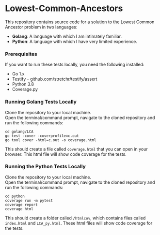 # Lowest-Common-Ancestors
This repository contains source code for a solution to the Lowest Common Ancestor problem in two languages:
- **Golang**: A language with which I am intimately familiar.
- **Python**: A language with which I have very limited experience.

### Prerequisites
If you want to run these tests locally, you need the following installed:

- Go 1.x
- Testify - github.com/stretchr/testify/assert
- Python 3.8
- Coverage.py

### Running Golang Tests Locally
Clone the repository to your local machine.  
Open the terminal/command prompt, navigate to the cloned repository and run the following commands:
```
cd golang/LCA
go test -cover -coverprofile=c.out
go tool cover -html=c.out -o coverage.html 
```
This should create a file called `coverage.html` that you can open in your browser. This html file will show code coverage
for the tests.

### Running the Python Tests Locally
Clone the repository to your local machine.  
Open the terminal/command prompt, navigate to the cloned repository and run the following commands:
```
cd python
coverage run -m pytest
coverage report
coverage html
```
This should create a folder called `/htmlcov`, which contains files called `index.html` and `LCA_py.html`. These html files will show 
code coverage for the tests. 
